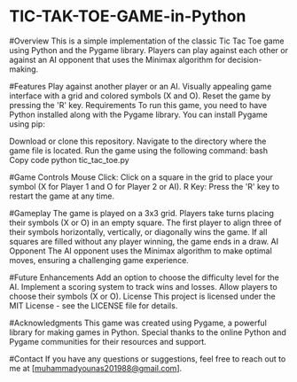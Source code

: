 # TIC-TAK-TOE-GAME-in-Python
#Overview
This is a simple implementation of the classic Tic Tac Toe game using Python and the Pygame library. Players can play against each other or against an AI opponent that uses the Minimax algorithm for decision-making.

#Features
Play against another player or an AI.
Visually appealing game interface with a grid and colored symbols (X and O).
Reset the game by pressing the 'R' key.
Requirements
To run this game, you need to have Python installed along with the Pygame library. You can install Pygame using pip:

Download or clone this repository.
Navigate to the directory where the game file is located.
Run the game using the following command:
bash
Copy code
python tic_tac_toe.py

#Game Controls
Mouse Click: Click on a square in the grid to place your symbol (X for Player 1 and O for Player 2 or AI).
R Key: Press the 'R' key to restart the game at any time.

#Gameplay
The game is played on a 3x3 grid.
Players take turns placing their symbols (X or O) in an empty square.
The first player to align three of their symbols horizontally, vertically, or diagonally wins the game.
If all squares are filled without any player winning, the game ends in a draw.
AI Opponent
The AI opponent uses the Minimax algorithm to make optimal moves, ensuring a challenging game experience.

#Future Enhancements
Add an option to choose the difficulty level for the AI.
Implement a scoring system to track wins and losses.
Allow players to choose their symbols (X or O).
License
This project is licensed under the MIT License - see the LICENSE file for details.

#Acknowledgments
This game was created using Pygame, a powerful library for making games in Python.
Special thanks to the online Python and Pygame communities for their resources and support.

#Contact
If you have any questions or suggestions, feel free to reach out to me at [muhammadyounas201988@gmail.com].

